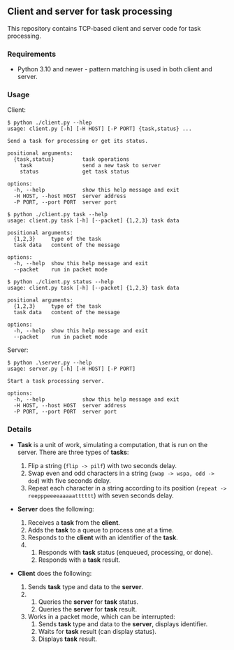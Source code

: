 ## Client and server for task processing
This repository contains TCP-based client and server code for task processing.

### Requirements

* Python 3.10 and newer - pattern matching is used in both client and server.

### Usage
Client:
```
$ python ./client.py --hlep
usage: client.py [-h] [-H HOST] [-P PORT] {task,status} ...

Send a task for processing or get its status.

positional arguments:
  {task,status}         task operations
    task                send a new task to server
    status              get task status

options:
  -h, --help            show this help message and exit
  -H HOST, --host HOST  server address
  -P PORT, --port PORT  server port

$ python ./client.py task --help
usage: client.py task [-h] [--packet] {1,2,3} task data

positional arguments:
  {1,2,3}     type of the task
  task data   content of the message

options:
  -h, --help  show this help message and exit
  --packet    run in packet mode

$ python ./client.py status --help
usage: client.py task [-h] [--packet] {1,2,3} task data

positional arguments:
  {1,2,3}     type of the task
  task data   content of the message

options:
  -h, --help  show this help message and exit
  --packet    run in packet mode
```


Server:
```
$ python .\server.py --help     
usage: server.py [-h] [-H HOST] [-P PORT]

Start a task processing server.

options:
  -h, --help            show this help message and exit
  -H HOST, --host HOST  server address
  -P PORT, --port PORT  server port
```
### Details
* **Task** is a unit of work, simulating a computation,
  that is run on the server. There are three types of **tasks**:
  1. Flip a string (`flip -> pilf`) with two seconds delay.
  2. Swap even and odd characters in a string (`swap -> wspa, odd -> dod`)
     with five seconds delay.
  3. Repeat each character in a string according to its position
     (`repeat -> reepppeeeeaaaaatttttt`) with seven seconds delay.

* **Server** does the following:
  1. Receives a **task** from the **client**.
  2. Adds the **task** to a queue to process one at a time.
  3. Responds to the **client** with an identifier of the **task**.
  4. 
     1. Responds with **task** status (enqueued, processing, or done).
     2. Responds with a **task** result.

* **Client** does the following:
  1. Sends **task** type and data to the **server**.
  2. 
     1. Queries the **server** for **task** status.
     2. Queries the **server** for **task** result.
  3. Works in a packet mode, which can be interrupted:
     1. Sends **task** type and data to the **server**, displays identifier.
     2. Waits for **task** result (can display status).
     3. Displays **task** result.
